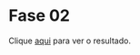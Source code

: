# Fase 02

Clique [aqui](https://franzwarm.github.io/rocketseat-explorer/nivel02/fase02-desafio-avancado) para ver o resultado.
